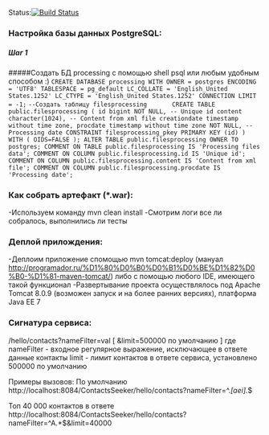 Status:[![Build Status](https://travis-ci.org/mrFixener/FilesProcessing.svg?branch=master)](https://travis-ci.org/mrFixener/FilesProcessing)
### Настройка базы данных PostgreSQL:

##### Шаг 1
#####Создать БД processing с помощью shell psql или любым удобным способом :)
  `CREATE DATABASE processing
  WITH OWNER = postgres
       ENCODING = 'UTF8'
       TABLESPACE = pg_default
       LC_COLLATE = 'English_United States.1252'
       LC_CTYPE = 'English_United States.1252'
       CONNECTION LIMIT = -1;`
 `--Создать таблицу filesprocessing      
 CREATE TABLE public.filesprocessing
 (
  id bigint NOT NULL, -- Unique id
  content character(1024), -- Content from xml file
  creationdate timestamp without time zone,
  procdate timestamp without time zone NOT NULL, -- Processing date
  CONSTRAINT filesprocessing_pkey PRIMARY KEY (id)
 )
   WITH (
    OIDS=FALSE
   );
   ALTER TABLE public.filesprocessing
    OWNER TO postgres;
    COMMENT ON TABLE public.filesprocessing
    IS 'Processing files data';
    COMMENT ON COLUMN public.filesprocessing.id IS 'Unique id';
    COMMENT ON COLUMN public.filesprocessing.content IS 'Content from xml file';
    COMMENT ON COLUMN public.filesprocessing.procdate IS 'Processing date';`

### Как собрать артефакт (*.war):

-Используем команду mvn clean install
-Смотрим логи все ли собралось, выполнились ли тесты

### Деплой прилождения:
-Деплоим приложение спомощью mvn tomcat:deploy (мануал http://programador.ru/%D1%80%D0%B0%D0%B1%D0%BE%D1%82%D0%B0-%D1%81-maven-tomcat/)
либо с  помощью любого IDE, имеющего такой функционал
-Развертывание проекта осуществлялось под Apache Tomcat 8.0.9 (возможен запуск и на более ранних версиях),
платформа Java EE 7


### Сигнатура сервиса:

/hello/contacts?nameFilter=val [ &limit=500000 по умолчанию ]
где
nameFilter - входное регулярное выражение, исключающее в ответе данные контакты
limit      - лимит контактов в ответе сервиса, установлено 500000 по умолчанию

Примеры вызовов:
По умолчанию
http://localhost:8084/ContactsSeeker/hello/contacts?nameFilter=^.*[aei].*$

Топ 40 000 контактов в ответе 
http://localhost:8084/ContactsSeeker/hello/contacts?nameFilter=^A.*$&limit=40000
